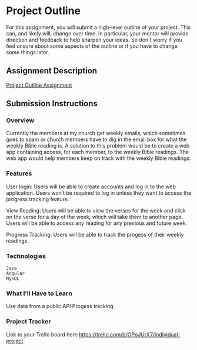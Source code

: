 # Project Outline
For this assignment, you will submit a high-level outline of your project. This can, and likely will, change over time. In particular, your mentor will provide direction and feedback to help sharpen your ideas. So don't worry if you feel unsure about some aspects of the outline or if you have to change some things later.

## Assignment Description
[Project Outline Assignment](https://education.launchcode.org/liftoff/modules/assignments/project-outline)

## Submission Instructions

### Overview
Currently the members at my church get weekly emails, which sometimes goes to spam or church members have to dig in the email box for what the weekly Bible reading is. A solution to this problem would be to create a web app containing access, for each member, to the weekly Bible readings. The web app would help members keep on track with the weekly Bible readings. 
### Features
User login: Users will be able to create accounts and log in to the web application. Users won’t be required to log in unless they want to access the progress tracking feature. 

View Reading: Users will be able to view the verses for the week and click on the verse for a day of the week, which will take them to another page. Users will be able to access any reading for any previous and future week.

Progress Tracking: Users will be able to track the progess of their weekly readings.
### Technologies
    Java
	Angular 
	MySQL
### What I'll Have to Learn
Use data from a public API 
Progess tracking

### Project Tracker
Link to your Trello board here
https://trello.com/b/OPoJUrX7/individual-project